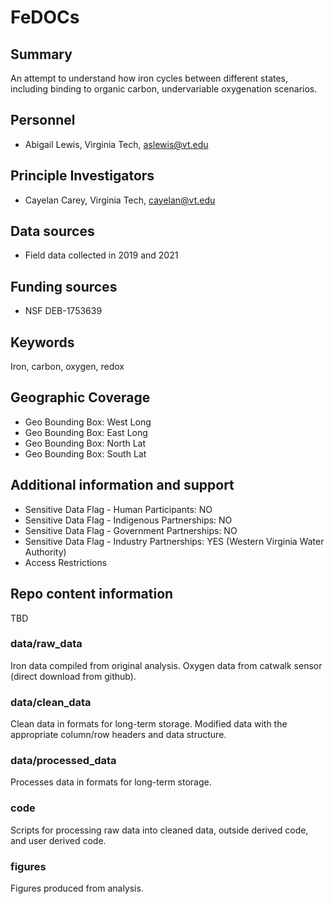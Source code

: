 # FeDOCs

## Summary

An attempt to understand how iron cycles between different states, including binding to organic carbon, undervariable oxygenation scenarios.

## Personnel

- Abigail Lewis, Virginia Tech, aslewis@vt.edu

## Principle Investigators

- Cayelan Carey, Virginia Tech, cayelan@vt.edu

## Data sources

- Field data collected in 2019 and 2021

## Funding sources

- NSF DEB-1753639 

## Keywords

Iron, carbon, oxygen, redox

## Geographic Coverage

- Geo Bounding Box: West Long
- Geo Bounding Box: East Long
- Geo Bounding Box: North Lat
- Geo Bounding Box: South Lat

## Additional information and support

- Sensitive Data Flag - Human Participants: NO
- Sensitive Data Flag - Indigenous Partnerships: NO
- Sensitive Data Flag - Government Partnerships: NO
- Sensitive Data Flag - Industry Partnerships: YES (Western Virginia Water Authority)
- Access Restrictions

## Repo content information

TBD

### data/raw_data

Iron data compiled from original analysis. Oxygen data from catwalk sensor (direct download from github).

### data/clean_data

Clean data in formats for long-term storage. Modified data with the appropriate column/row headers and data structure.

### data/processed_data

Processes data in formats for long-term storage.

### code

Scripts for processing raw data into cleaned data, outside derived code, and user derived code.

### figures

Figures produced from analysis.

